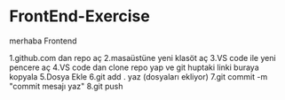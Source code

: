 # FrontEnd-Exercise

merhaba Frontend



1.github.com dan repo aç
2.masaüstüne yeni klasöt aç
3.VS code ile yeni pencere aç
4.VS code dan clone repo yap ve git huptaki linki buraya kopyala
5.Dosya Ekle
6.git add .  yaz (dosyaları ekliyor)
7.git commit -m "commit mesajı yaz"
8.git push
